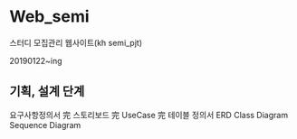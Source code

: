 # Web_semi
스터디 모집관리 웹사이트(kh semi_pjt)

20190122~ing

기획, 설계 단계
--------------
요구사항정의서 完
스토리보드 完
UseCase 完
테이블 정의서
ERD 
Class Diagram
Sequence Diagram
